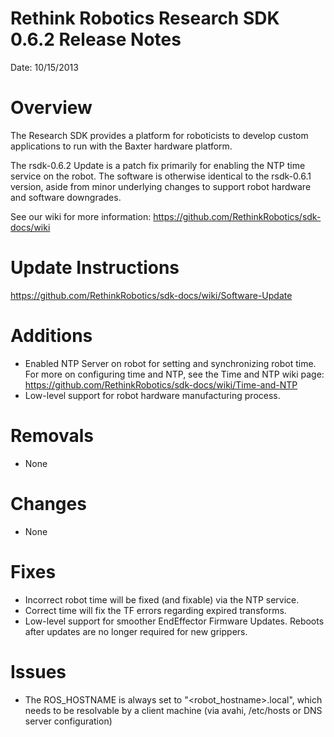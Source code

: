 Rethink Robotics Research SDK 0.6.2 Release Notes
=================================================

Date: 10/15/2013

Overview
========

The Research SDK provides a platform for roboticists to develop custom 
applications to run with the Baxter hardware platform.

The rsdk-0.6.2 Update is a patch fix primarily for enabling the NTP time
service on the robot. The software is otherwise identical to the rsdk-0.6.1
version, aside from minor underlying changes to support robot hardware
and software downgrades.

See our wiki for more information:
https://github.com/RethinkRobotics/sdk-docs/wiki


Update Instructions
=========================

https://github.com/RethinkRobotics/sdk-docs/wiki/Software-Update

Additions
=========

* Enabled NTP Server on robot for setting and synchronizing robot time.
  For more on configuring time and NTP, see the Time and NTP wiki page:
  https://github.com/RethinkRobotics/sdk-docs/wiki/Time-and-NTP
* Low-level support for robot hardware manufacturing process.

Removals
========
- None

Changes
=======
- None

Fixes
=====

- Incorrect robot time will be fixed (and fixable) via the NTP service.
- Correct time will fix the TF errors regarding expired transforms.
- Low-level support for smoother EndEffector Firmware Updates. Reboots after
  updates are no longer required for new grippers.

Issues
======

- The ROS_HOSTNAME is always set to "<robot_hostname>.local", which needs to
  be resolvable by a client machine (via avahi, /etc/hosts or DNS server
  configuration)
